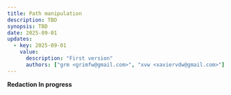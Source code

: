 ```yaml
---
title: Path manipulation
description: TBD
synopsis: TBD
date: 2025-09-01
updates:
  - key: 2025-09-01
    value:
      description: "First version"
      authors: ["grm <grimfw@gmail.com>", "xvw <xaviervdw@gmail.com>"]
---
```


**Redaction In progress**
